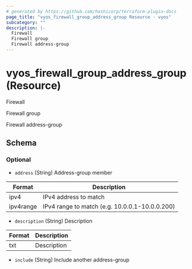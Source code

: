 ```yaml
---
# generated by https://github.com/hashicorp/terraform-plugin-docs
page_title: "vyos_firewall_group_address_group Resource - vyos"
subcategory: ""
description: |-
  Firewall
  Firewall group
  Firewall address-group
---
```


# vyos_firewall_group_address_group (Resource)

Firewall

Firewall group

Firewall address-group



<!-- schema generated by tfplugindocs -->
## Schema

### Optional

- `address` (String) Address-group member

|  Format  |  Description  |
|----------|---------------|
|  ipv4  |  IPv4 address to match  |
|  ipv4range  |  IPv4 range to match (e.g. 10.0.0.1-10.0.0.200)  |
- `description` (String) Description

|  Format  |  Description  |
|----------|---------------|
|  txt  |  Description  |
- `include` (String) Include another address-group
